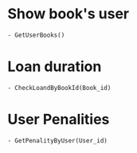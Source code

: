 # Show book's user

<!-- On affiche les livre de l'utilisateur ( max 3) -->

    - GetUserBooks()

# Loan duration

<!-- On affiche la durée de détention d'un livre -->

    - CheckLoandByBookId(Book_id)

# User Penalities

<!-- On affiche les pénalités de l'utilisateur -->

    - GetPenalityByUser(User_id)
